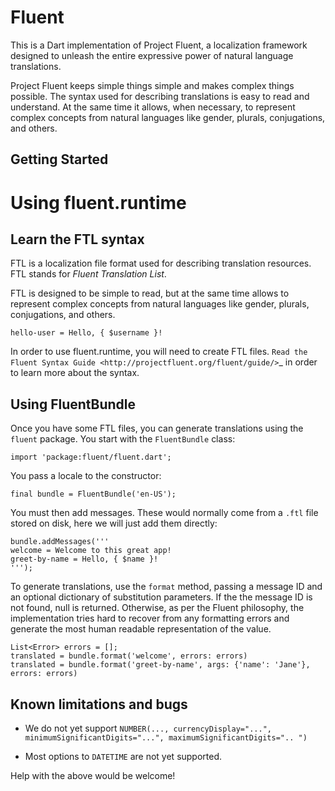 # Fluent

This is a Dart implementation of Project Fluent, a localization framework designed to unleash the entire expressive power of natural language translations.

Project Fluent keeps simple things simple and makes complex things possible. The syntax used for describing translations is easy to read and understand. At the same time it allows, when necessary, to represent complex concepts from natural languages like gender, plurals, conjugations, and others.

## Getting Started

Using fluent.runtime
====================

Learn the FTL syntax
--------------------

FTL is a localization file format used for describing translation
resources. FTL stands for *Fluent Translation List*.

FTL is designed to be simple to read, but at the same time allows to
represent complex concepts from natural languages like gender, plurals,
conjugations, and others.

    hello-user = Hello, { $username }!

In order to use fluent.runtime, you will need to create FTL files. `Read the
Fluent Syntax Guide <http://projectfluent.org/fluent/guide/>`_ in order to
learn more about the syntax.

Using FluentBundle
------------------

Once you have some FTL files, you can generate translations using the ``fluent`` package. You start with the ``FluentBundle`` class:

    import 'package:fluent/fluent.dart';

You pass a locale to the constructor:

    final bundle = FluentBundle('en-US');

You must then add messages. These would normally come from a ``.ftl``
file stored on disk, here we will just add them directly:

    bundle.addMessages('''
    welcome = Welcome to this great app!
    greet-by-name = Hello, { $name }!
    ''');

To generate translations, use the ``format`` method, passing a message
ID and an optional dictionary of substitution parameters. If the the
message ID is not found, null is returned. Otherwise, as per
the Fluent philosophy, the implementation tries hard to recover from any
formatting errors and generate the most human readable representation of
the value.

	List<Error> errors = [];
    translated = bundle.format('welcome', errors: errors)
    translated = bundle.format('greet-by-name', args: {'name': 'Jane'}, errors: errors)


Known limitations and bugs
--------------------------

- We do not yet support ``NUMBER(..., currencyDisplay="...", minimumSignificantDigits="...", maximumSignificantDigits=".. ")``

- Most options to ``DATETIME`` are not yet supported. 

Help with the above would be welcome!